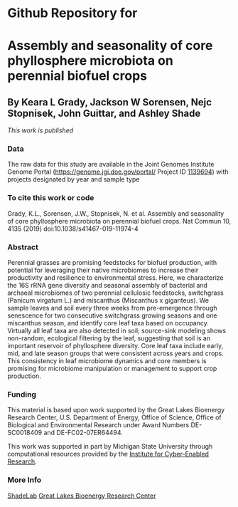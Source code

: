 # Github Repository for
# Assembly and seasonality of core phyllosphere microbiota on perennial biofuel crops
## By Keara L Grady, Jackson W Sorensen, Nejc Stopnisek, John Guittar, and Ashley Shade


<i> This work is published </i>

### Data
The raw data for this study are available in the Joint Genomes Institute Genome Portal (https://genome.jgi.doe.gov/portal/ Project ID [1139694](https://genome.jgi.doe.gov/portal/SwiandphylliTags_FD/SwiandphylliTags_FD.info.html)) with projects designated by year and sample type


### To cite this work or code
Grady, K.L., Sorensen, J.W., Stopnisek, N. et al. Assembly and seasonality of core phyllosphere microbiota on perennial biofuel crops. Nat Commun 10, 4135 (2019) doi:10.1038/s41467-019-11974-4


### Abstract

Perennial grasses are promising feedstocks for biofuel production, with potential for leveraging their native microbiomes to increase their productivity and resilience to environmental stress. Here, we characterize the 16S rRNA gene diversity and seasonal assembly of bacterial and archaeal microbiomes of two perennial cellulosic feedstocks, switchgrass (Panicum virgatum L.) and miscanthus (Miscanthus x giganteus). We sample leaves and soil every three weeks from pre-emergence through senescence for two consecutive switchgrass growing seasons and one miscanthus season, and identify core leaf taxa based on occupancy. Virtually all leaf taxa are also detected in soil; source-sink modeling shows non-random, ecological filtering by the leaf, suggesting that soil is an important reservoir of phyllosphere diversity. Core leaf taxa include early, mid, and late season groups that were consistent across years and crops. This consistency in leaf microbiome dynamics and core members is promising for microbiome manipulation or management to support crop production.


### Funding
This material is based upon work supported by the Great Lakes Bioenergy Research Center, U.S. Department of Energy, Office of Science, Office of Biological and Environmental Research under Award Numbers DE-SC0018409 and DE-FC02-07ER64494.

This work was supported in part by Michigan State University through computational resources provided by the [Institute for Cyber-Enabled Research](https://icer.msu.edu/). 

### More Info
[ShadeLab](http://ashley17061.wixsite.com/shadelab/home)
[Great Lakes Bioenergy Research Center](https://www.glbrc.org/)
